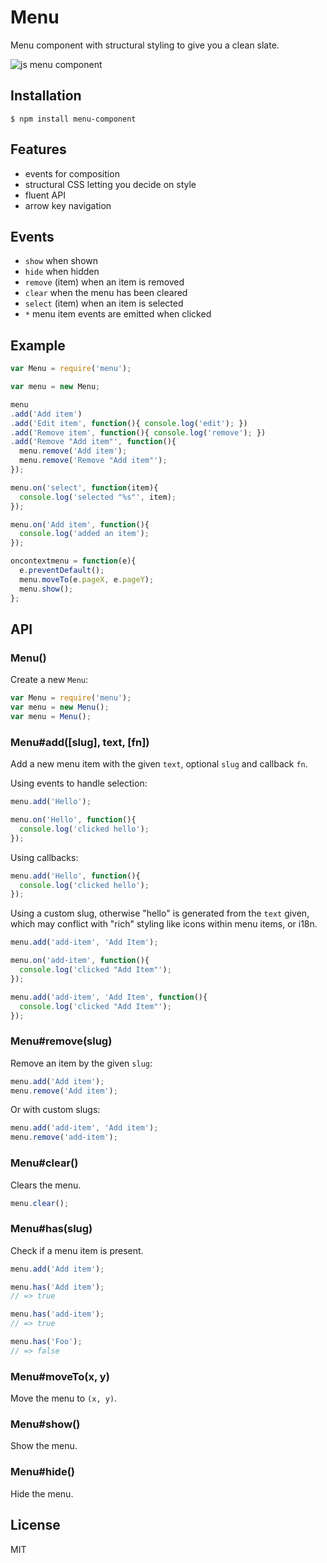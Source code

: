 
# Menu

  Menu component with structural styling to give you a clean slate.

  ![js menu component](http://f.cl.ly/items/1Z1d3B1j283y3e200g3E/Screen%20Shot%202012-07-31%20at%203.57.10%20PM.png)

## Installation

```
$ npm install menu-component
```

## Features

  - events for composition
  - structural CSS letting you decide on style
  - fluent API
  - arrow key navigation

## Events

  - `show` when shown
  - `hide` when hidden
  - `remove` (item) when an item is removed
  - `clear` when the menu has been cleared
  - `select` (item) when an item is selected
  - `*` menu item events are emitted when clicked

## Example

```js
var Menu = require('menu');

var menu = new Menu;

menu
.add('Add item')
.add('Edit item', function(){ console.log('edit'); })
.add('Remove item', function(){ console.log('remove'); })
.add('Remove "Add item"', function(){
  menu.remove('Add item');
  menu.remove('Remove "Add item"');
});

menu.on('select', function(item){
  console.log('selected "%s"', item);
});

menu.on('Add item', function(){
  console.log('added an item');
});

oncontextmenu = function(e){
  e.preventDefault();
  menu.moveTo(e.pageX, e.pageY);
  menu.show();
};
```

## API

### Menu()

  Create a new `Menu`:

```js
var Menu = require('menu');
var menu = new Menu();
var menu = Menu();
```

### Menu#add([slug], text, [fn])

  Add a new menu item with the given `text`, optional `slug` and callback `fn`.

  Using events to handle selection:

```js
menu.add('Hello');

menu.on('Hello', function(){
  console.log('clicked hello');
});
```

  Using callbacks:

```js
menu.add('Hello', function(){
  console.log('clicked hello');
});
```

  Using a custom slug, otherwise "hello" is generated
  from the `text` given, which may conflict with "rich"
  styling like icons within menu items, or i18n.

```js
menu.add('add-item', 'Add Item');

menu.on('add-item', function(){
  console.log('clicked "Add Item"');
});

menu.add('add-item', 'Add Item', function(){
  console.log('clicked "Add Item"');
});
```

### Menu#remove(slug)

  Remove an item by the given `slug`:

```js
menu.add('Add item');
menu.remove('Add item');
```

  Or with custom slugs:

```js
menu.add('add-item', 'Add item');
menu.remove('add-item');
```

### Menu#clear()

  Clears the menu.

```js
menu.clear();
```

### Menu#has(slug)

  Check if a menu item is present.

```js
menu.add('Add item');

menu.has('Add item');
// => true

menu.has('add-item');
// => true

menu.has('Foo');
// => false
```

### Menu#moveTo(x, y)

  Move the menu to `(x, y)`.

### Menu#show()

  Show the menu.

### Menu#hide()

  Hide the menu.

## License

  MIT
